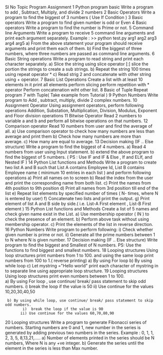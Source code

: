 Sl No	Topic	Program Assignment
1	 Python program basic	Write a program to add , Subtract, Multiply, and divide 2 numbers
2	 Basic Operators	Write a program to find the biggest of 3 numbers ( Use If Condition )
3	 Basic operators	Write a program to find  given number is odd or Even
4	 Basic operators	Write a program to find the number is Prime or not.
5	 Command line Arguments 	Write a program to receive 5 command line arguments and print each argument separately.
Example :
             >> python test.py arg1 arg2 arg3 arg4 arg5
  a) From the above statement your program should receive arguments and print them each of them. 
  b) Find the biggest of three numbers, where three numbers are passed as command line arguments.
6	 Basic String operations	Write a program to read string and print each character separately.
    a) Slice the string using slice operator [:] slice the portion the strings to create a sub strings.
    b) Repeat the string 100 times using repeat operator *
    c) Read strig 2 and  concatenate with other string using + operator.
7	 Basic List Operations	Create a list with at least 10 elements in it
       print all elements
       perform slicing
       perform repetition with * operator
       Perform concatenation wiht other list.
8	Basic of Tuple	Repeat program 7 with Tuple( Take example from Tutorial )
9	 Python Numbers	Write program to Add , subtract, multiply, divide 2 complex numbers.
10	 Assignment Operator	Using assignment operators, perform following operations
     Addition, Substation, Multiplication, Division, Modulus, Exponent and Floor division operations
11	 Bitwise Operator	Read 2 numbers to variable a and b and perform all bitwise operations on that numbers.
12	 Comparison operator	Read 10 numbers from user and find the average of all.
a) Use comparison operator to check how many numbers are less than average and print them
b) Check how many numbers are more than average.
c) How many are equal to average.
13	 Decision making (IF .. Else structure)	Write a program to find the biggest of 4 numbers.
   a)  Read 4 numbers from user using Input statement.
   b) extend the above program to find the biggest of 5 numbers.
( PS : Use IF and IF & Else , If and ELIf, and Nested IF )
14	 Python List functions and Methods	Write a program to create two list A and B such that List A contains Employee Id, List B contains Employee name
     ( minimum 10 entries in each list ) and perform following operations
     a) Print all names on to screen
     b) Read the index from the  user and print the corresponding name from both list.
     c) Print the names from 4th position to 9th position
     d) Print all names from 3rd position till end of the list
     e) Repeat list elements by specified number of times ( N- times, where N is entered by user)
     f)  Concatenate two lists and print the output.
     g) Print element of list A and B side by side.( i.e.  List-A First element ,  List-B First element )
15	 Python List functions and Methods	Create a list of 5 names and check given name exist in the List.
        a) Use membership operator ( IN ) to check the presence of an element.
        b) Perform above task without using membership operator.
        c) Print the elements of the list in reverse direction.
16	 Python Numbers	Write program to perform following:
     i) Check whether given number is prime or not.
    ii) Generate all the prime numbers between 1 to N where N is given number.
17	 Decision making (IF .. Else structure)	Write program to find  the biggest  and Smallest of N numbers.
      PS: Use the functions to find biggest and  smallest numbers. 
18	 Looping structures	Using loop structures print numbers from 1 to 100.  and using the same loop print numbers from 100 to 1.( reverse printing)
     a) By using For loop 
     b) By using while loop
    c) Let    mystring ="Hello world"
             print each character of  mystring in to separate line using appropriate  loop structure.
19	 Looping structures	Using loop structures print even numbers between 1 to 100.  
     a) By using For loop , use continue/ break/ pass statement to skip  odd numbers.
           i)  break the loop if the value is 50
           ii) Use continue for the values 10,20,30,40,50

     b) By using while loop, use continue/ break/ pass statement to skip odd numbers.
            i)  break the loop if the value is 90
           ii) Use continue for the values 60,70,80,90
20	 Looping structures	Write a program to generate Fibonacci series of numbers.
    Starting numbers are 0 and 1,  new number in the series is generated by adding previous two numbers in the series.
  Example : 0, 1, 1, 2, 3, 5, 8,13,21,.....
   a) Number of elements printed in the series should be N numbers, Where N is any +ve integer.
   b) Generate the series until the element in the series is less than Max number.

